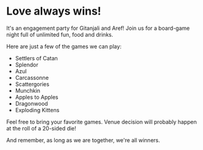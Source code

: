 # Love always wins!

It's an engagement party for Gitanjali and Aref!
Join us for a board-game night full of unlimited fun, food and drinks.

Here are just a few of the games we can play:

* Settlers of Catan
* Splendor
* Azul
* Carcassonne
* Scattergories
* Munchkin
* Apples to Apples
* Dragonwood
* Exploding Kittens

Feel free to bring your favorite games.
Venue decision will probably happen at the roll of a 20-sided die!

And remember, as long as we are together, we're all winners.
